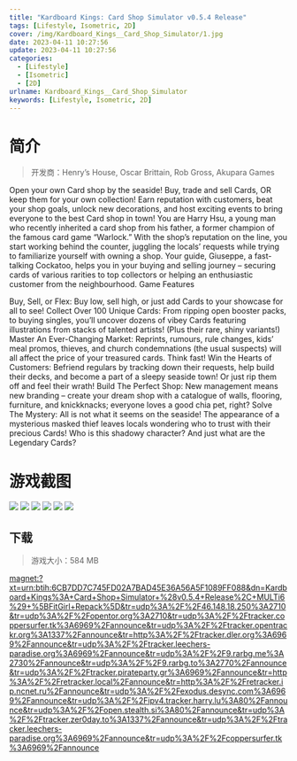 ```yaml
---
title: "Kardboard Kings: Card Shop Simulator v0.5.4 Release"
tags: [Lifestyle, Isometric, 2D]
cover: /img/Kardboard_Kings__Card_Shop_Simulator/1.jpg
date: 2023-04-11 10:27:56
update: 2023-04-11 10:27:56
categories: 
  - [Lifestyle]
  - [Isometric]
  - [2D]
urlname: Kardboard_Kings__Card_Shop_Simulator
keywords: [Lifestyle, Isometric, 2D]
---
```

# 简介

> 开发商：Henry’s House, Oscar Brittain, Rob Gross, Akupara Games

Open your own Card shop by the seaside! Buy, trade and sell Cards, OR keep them for your own collection! Earn reputation with customers, beat your shop goals, unlock new decorations, and host exciting events to bring everyone to the best Card shop in town!
You are Harry Hsu, a young man who recently inherited a card shop from his father, a former champion of the famous card game “Warlock.” With the shop’s reputation on the line, you start working behind the counter, juggling the locals’ requests while trying to familiarize yourself with owning a shop.
Your guide, Giuseppe, a fast-talking Cockatoo, helps you in your buying and selling journey – securing cards of various rarities to top collectors or helping an enthusiastic customer from the neighbourhood.
Game Features

Buy, Sell, or Flex: Buy low, sell high, or just add Cards to your showcase for all to see!
Collect Over 100 Unique Cards: From ripping open booster packs, to buying singles, you’ll uncover dozens of vibey Cards featuring illustrations from stacks of talented artists! (Plus their rare, shiny variants!)
Master An Ever-Changing Market: Reprints, rumours, rule changes, kids’ meal promos, thieves, and church condemnations (the usual suspects) will all affect the price of your treasured cards. Think fast!
Win the Hearts of Customers: Befriend regulars by tracking down their requests, help build their decks, and become a part of a sleepy seaside town! Or just rip them off and feel their wrath!
Build The Perfect Shop: New management means new branding – create your dream shop with a catalogue of walls, flooring, furniture, and knickknacks; everyone loves a good chia pet, right?
Solve The Mystery: All is not what it seems on the seaside! The appearance of a mysterious masked thief leaves locals wondering who to trust with their precious Cards! Who is this shadowy character? And just what are the Legendary Cards?

# 游戏截图

![](/img/Kardboard_Kings__Card_Shop_Simulator/2.jpg)
![](/img/Kardboard_Kings__Card_Shop_Simulator/3.jpg)
![](/img/Kardboard_Kings__Card_Shop_Simulator/4.jpg)
![](/img/Kardboard_Kings__Card_Shop_Simulator/5.jpg)
![](/img/Kardboard_Kings__Card_Shop_Simulator/6.jpg)
![](/img/Kardboard_Kings__Card_Shop_Simulator/7.jpg)


## 下载

> 游戏大小：584 MB

[magnet:?xt=urn:btih:6CB7DD7C745FD02A7BAD45E36A56A5F1089FF088&amp;dn=Kardboard+Kings%3A+Card+Shop+Simulator+%28v0.5.4+Release%2C+MULTi6%29+%5BFitGirl+Repack%5D&amp;tr=udp%3A%2F%2F46.148.18.250%3A2710&amp;tr=udp%3A%2F%2Fopentor.org%3A2710&amp;tr=udp%3A%2F%2Ftracker.coppersurfer.tk%3A6969%2Fannounce&amp;tr=udp%3A%2F%2Ftracker.opentrackr.org%3A1337%2Fannounce&amp;tr=http%3A%2F%2Ftracker.dler.org%3A6969%2Fannounce&amp;tr=udp%3A%2F%2Ftracker.leechers-paradise.org%3A6969%2Fannounce&amp;tr=udp%3A%2F%2F9.rarbg.me%3A2730%2Fannounce&amp;tr=udp%3A%2F%2F9.rarbg.to%3A2770%2Fannounce&amp;tr=udp%3A%2F%2Ftracker.pirateparty.gr%3A6969%2Fannounce&amp;tr=http%3A%2F%2Fretracker.local%2Fannounce&amp;tr=http%3A%2F%2Fretracker.ip.ncnet.ru%2Fannounce&amp;tr=udp%3A%2F%2Fexodus.desync.com%3A6969%2Fannounce&amp;tr=udp%3A%2F%2Fipv4.tracker.harry.lu%3A80%2Fannounce&amp;tr=udp%3A%2F%2Fopen.stealth.si%3A80%2Fannounce&amp;tr=udp%3A%2F%2Ftracker.zer0day.to%3A1337%2Fannounce&amp;tr=udp%3A%2F%2Ftracker.leechers-paradise.org%3A6969%2Fannounce&amp;tr=udp%3A%2F%2Fcoppersurfer.tk%3A6969%2Fannounce](magnet:?xt=urn:btih:6CB7DD7C745FD02A7BAD45E36A56A5F1089FF088&amp;dn=Kardboard+Kings%3A+Card+Shop+Simulator+%28v0.5.4+Release%2C+MULTi6%29+%5BFitGirl+Repack%5D&amp;tr=udp%3A%2F%2F46.148.18.250%3A2710&amp;tr=udp%3A%2F%2Fopentor.org%3A2710&amp;tr=udp%3A%2F%2Ftracker.coppersurfer.tk%3A6969%2Fannounce&amp;tr=udp%3A%2F%2Ftracker.opentrackr.org%3A1337%2Fannounce&amp;tr=http%3A%2F%2Ftracker.dler.org%3A6969%2Fannounce&amp;tr=udp%3A%2F%2Ftracker.leechers-paradise.org%3A6969%2Fannounce&amp;tr=udp%3A%2F%2F9.rarbg.me%3A2730%2Fannounce&amp;tr=udp%3A%2F%2F9.rarbg.to%3A2770%2Fannounce&amp;tr=udp%3A%2F%2Ftracker.pirateparty.gr%3A6969%2Fannounce&amp;tr=http%3A%2F%2Fretracker.local%2Fannounce&amp;tr=http%3A%2F%2Fretracker.ip.ncnet.ru%2Fannounce&amp;tr=udp%3A%2F%2Fexodus.desync.com%3A6969%2Fannounce&amp;tr=udp%3A%2F%2Fipv4.tracker.harry.lu%3A80%2Fannounce&amp;tr=udp%3A%2F%2Fopen.stealth.si%3A80%2Fannounce&amp;tr=udp%3A%2F%2Ftracker.zer0day.to%3A1337%2Fannounce&amp;tr=udp%3A%2F%2Ftracker.leechers-paradise.org%3A6969%2Fannounce&amp;tr=udp%3A%2F%2Fcoppersurfer.tk%3A6969%2Fannounce)